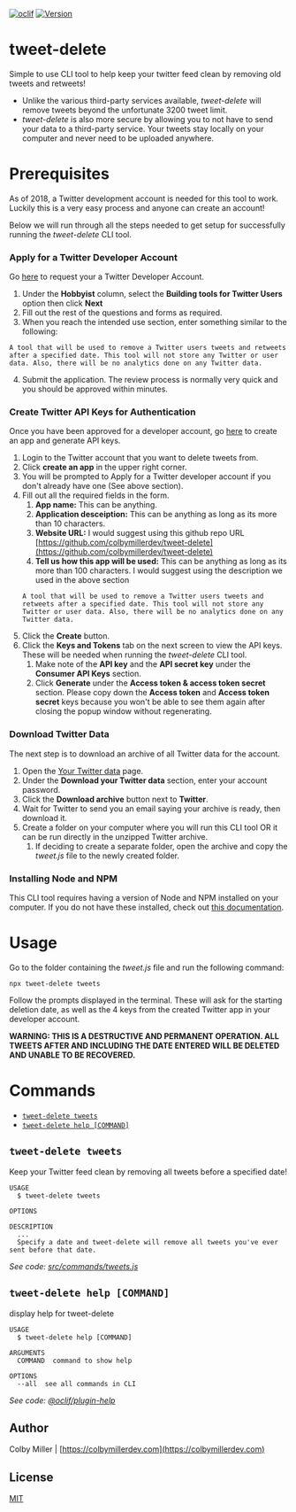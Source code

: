 [![oclif](https://img.shields.io/badge/cli-oclif-brightgreen.svg)](https://oclif.io)
[![Version](https://img.shields.io/npm/v/tweet-delete.svg)](https://npmjs.org/package/tweet-delete)

# tweet-delete

Simple to use CLI tool to help keep your twitter feed clean by removing old tweets and retweets!

- Unlike the various third-party services available, _tweet-delete_ will remove tweets beyond the unfortunate 3200 tweet limit.
- _tweet-delete_ is also more secure by allowing you to not have to send your data to a third-party service. Your tweets stay locally on your computer and never need to be uploaded anywhere.

# Prerequisites

As of 2018, a Twitter development account is needed for this tool to work. Luckily this is a very easy process and anyone can create an account!

Below we will run through all the steps needed to get setup for successfully running the _tweet-delete_ CLI tool.

### Apply for a Twitter Developer Account

Go [here](https://developer.twitter.com/en/apply) to request your a Twitter Developer Account.

1. Under the **Hobbyist** column, select the **Building tools for Twitter Users** option then click **Next**
2. Fill out the rest of the questions and forms as required.
3. When you reach the intended use section, enter something similar to the following:

```
A tool that will be used to remove a Twitter users tweets and retweets after a specified date. This tool will not store any Twitter or user data. Also, there will be no analytics done on any Twitter data.
```

4. Submit the application. The review process is normally very quick and you should be approved within minutes.

### Create Twitter API Keys for Authentication

Once you have been approved for a developer account, go [here](https://apps.twitter.com/app/new) to create an app and generate API keys.

1. Login to the Twitter account that you want to delete tweets from.
2. Click **create an app** in the upper right corner.
3. You will be prompted to Apply for a Twitter developer account if you don't already have one (See above section).
4. Fill out all the required fields in the form.
   1. **App name:** This can be anything.
   2. **Application desceiption:** This can be anything as long as its more than 10 characters.
   3. **Website URL:** I would suggest using this github repo URL [https://github.com/colbymillerdev/tweet-delete](https://github.com/colbymillerdev/tweet-delete)
   4. **Tell us how this app will be used:** This can be anything as long as its more than 100 characters. I would suggest using the description we used in the above section
   ```
   A tool that will be used to remove a Twitter users tweets and retweets after a specified date. This tool will not store any Twitter or user data. Also, there will be no analytics done on any Twitter data.
   ```
5. Click the **Create** button.
6. Click the **Keys and Tokens** tab on the next screen to view the API keys. These will be needed when running the _tweet-delete_ CLI tool.
   1. Make note of the **API key** and the **API secret key** under the **Consumer API Keys** section.
   2. Click **Generate** under the **Access token & access token secret** section. Please copy down the **Access token** and **Access token secret** keys because you won't be able to see them again after closing the popup window without regenerating.

### Download Twitter Data

The next step is to download an archive of all Twitter data for the account.

1. Open the [Your Twitter data](https://twitter.com/settings/your_twitter_data) page.
2. Under the **Download your Twitter data** section, enter your account password.
3. Click the **Download archive** button next to **Twitter**.
4. Wait for Twitter to send you an email saying your archive is ready, then download it.
5. Create a folder on your computer where you will run this CLI tool OR it can be run directly in the unzipped Twitter archive.
   1. If deciding to create a separate folder, open the archive and copy the _tweet.js_ file to the newly created folder.

### Installing Node and NPM

This CLI tool requires having a version of Node and NPM installed on your computer. If you do not have these installed, check out [this documentation](https://www.npmjs.com/get-npm).

# Usage

Go to the folder containing the _tweet.js_ file and run the following command:

```
npx tweet-delete tweets
```

Follow the prompts displayed in the terminal. These will ask for the starting deletion date, as well as the 4 keys from the created Twitter app in your developer account.

**WARNING: THIS IS A DESTRUCTIVE AND PERMANENT OPERATION. ALL TWEETS AFTER AND INCLUDING THE DATE ENTERED WILL BE DELETED AND UNABLE TO BE RECOVERED.**

# Commands

- [`tweet-delete tweets`](#tweet-delete-tweets)
- [`tweet-delete help [COMMAND]`](#tweet-delete-help-command)

## `tweet-delete tweets`

Keep your Twitter feed clean by removing all tweets before a specified date!

```
USAGE
  $ tweet-delete tweets

OPTIONS

DESCRIPTION
  ...
  Specify a date and tweet-delete will remove all tweets you've ever sent before that date.
```

_See code: [src/commands/tweets.js](https://github.com/colbymillerdev/tweet-delete/blob/v0.0.1/src/commands/tweets.js)_

## `tweet-delete help [COMMAND]`

display help for tweet-delete

```
USAGE
  $ tweet-delete help [COMMAND]

ARGUMENTS
  COMMAND  command to show help

OPTIONS
  --all  see all commands in CLI
```

_See code: [@oclif/plugin-help](https://github.com/oclif/plugin-help/blob/v2.2.3/src/commands/help.ts)_

## Author

Colby Miller | [https://colbymillerdev.com](https://colbymillerdev.com)

## License

[MIT](./LICENSE)
